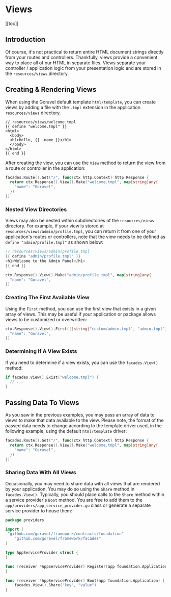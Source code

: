 # Views

[[toc]]

## Introduction

Of course, it's not practical to return entire HTML document strings directly from your routes and controllers. Thankfully, views provide a convenient way to place all of our HTML in separate files. Views separate your controller /
application logic from your presentation logic and are stored in the `resources/views` directory.

## Creating & Rendering Views

When using the Goravel default template `html/template`, you can create views by adding a file with the `.tmpl`
extension in the application `resources/views` directory.

```
// resources/views/welcome.tmpl
{{ define "welcome.tmpl" }}
<html>
  <body>
  <h1>Hello, {{ .name }}</h1>
  </body>
</html>
{{ end }}
```

After creating the view, you can use the `View` method to return the view from a route or controller in the application:

```go
facades.Route().Get("/", func(ctx http.Context) http.Response {
  return ctx.Response().View().Make("welcome.tmpl", map[string]any{
    "name": "Goravel",
  })
})
```

### Nested View Directories

Views may also be nested within subdirectories of the `resources/views` directory. For example, if your view is stored
at `resources/views/admin/profile.tmpl`, you can return it from one of your application's routes or controllers, note
that the view needs to be defined as `define "admin/profile.tmpl"` as shown below:

```go
// resources/views/admin/profile.tmpl
{{ define "admin/profile.tmpl" }}
<h1>Welcome to the Admin Panel</h1>
{{ end }}

ctx.Response().View().Make("admin/profile.tmpl", map[string]any{
  "name": "Goravel",
})
```

### Creating The First Available View

Using the `First` method, you can use the first view that exists in a given array of views. This may be useful if your
application or package allows views to be customized or overwritten:

```go
ctx.Response().View().First([]string{"custom/admin.tmpl", "admin.tmpl"}, map[string]any{
  "name": "Goravel",
})
```

### Determining If A View Exists

If you need to determine if a view exists, you can use the `facades.View()` method:

```go
if facades.View().Exist("welcome.tmpl") {
  // ...
}
```

## Passing Data To Views

As you saw in the previous examples, you may pass an array of data to views to make that data available to the view. Please note, the format of the passed data needs to change according to the template driver used, in the following
example, using the default `html/template` driver:

```go
facades.Route().Get("/", func(ctx http.Context) http.Response {
  return ctx.Response().View().Make("welcome.tmpl", map[string]any{
    "name": "Goravel",
  })
})
```

### Sharing Data With All Views

Occasionally, you may need to share data with all views that are rendered by your application. You may do so using the
`Share` method in `facades.View()`. Typically, you should place calls to the `Share` method within a service provider's
`Boot` method. You are free to add them to the `app/providers/app_service_provider.go` class or generate a separate
service provider to house them:

```go
package providers

import (
 "github.com/goravel/framework/contracts/foundation"
    "github.com/goravel/framework/facades"
)

type AppServiceProvider struct {
}

func (receiver *AppServiceProvider) Register(app foundation.Application) {
}

func (receiver *AppServiceProvider) Boot(app foundation.Application) {
    facades.View().Share("key", "value")
}
```
